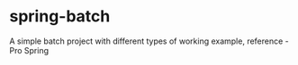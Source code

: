 # spring-batch

A simple batch project with different types of working example, reference - Pro Spring 
